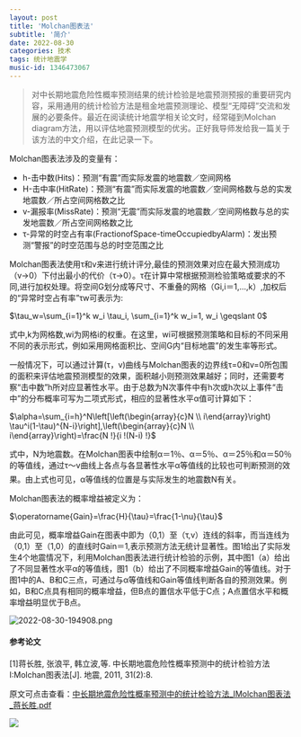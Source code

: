 ```yaml
---
layout: post
title: 'Molchan图表法'
subtitle: '简介'
date: 2022-08-30
categories: 技术
tags: 统计地震学
music-id: 1346473067
---
```


> 对中长期地震危险性概率预测结果的统计检验是地震预测预报的重要研究内容，采用通用的统计检验方法是租金地震预测理论、模型“无障碍”交流和发展的必要条件。最近在阅读统计地震学相关论文时，经常碰到Molchan diagram方法，用以评估地震预测模型的优劣。正好我导师发给我一篇关于该方法的中文介绍，在此记录一下。

Molchan图表法涉及的变量有：
* h-击中数(Hits)：预测“有震”而实际发震的地震数／空间网格
* H-击中率(HitRate)：预测“有震”而实际发震的地震数／空间网格数与总的实发地震数／所占空间网格数之比
* v-漏报率(MissRate)：预测“无震”而实际发震的地震数／空间网格数与总的实发地震数／所占空间网格数之比
* τ-异常的时空占有率(FractionofSpace-timeOccupiedbyAlarm)：发出预测“警报”的时空范围与总的时空范围之比

Molchan图表法使用τ和v来进行统计评分,最佳的预测效果对应在最大预测成功（v→0）下付出最小的代价（τ→0）。τ在计算中常根据预测检验策略或要求的不同,进行加权处理。将空间G划分成等尺寸、不重叠的网格（Gi,i＝1,...,k）,加权后的“异常时空占有率”τw可表示为:

$\tau_w=\sum_{i=1}^k w_i \tau_i, \sum_{i=1}^k w_i=1, w_i \geqslant 0$

式中,k为网格数,wi为网格i的权重。在这里，wi可根据预测策略和目标的不同采用不同的表示形式，例如采用网格面积比、空间G内“目标地震”的发生率等形式。

一般情况下，可以通过计算(τ，v)曲线与Molchan图表的边界线τ=0和v=0所包围的面积来评估地震预测模型的效果，面积越小则预测效果越好；同时，还需要考察“击中数”h所对应显著性水平。由于总数为N次事件中有h次或h次以上事件“击中”的分布概率可写为二项式形式，相应的显著性水平α值可计算如下：

$\alpha=\sum_{i=h}^N\left[\left(\begin{array}{c}N \\ i\end{array}\right) \tau^i(1-\tau)^{N-i}\right],\left(\begin{array}{c}N \\ i\end{array}\right)=\frac{N !}{i !(N-i) !}$

式中，N为地震数。在Molchan图表中绘制α＝1％、α＝5％、α＝25％和α＝50％的等值线，通过τ～v曲线上各点与各显著性水平α等值线的比较也可判断预测的效果。由上式也可见，α等值线的位置是与实际发生的地震数N有关。

Molchan图表法的概率增益被定义为：

$\operatorname{Gain}=\frac{H}{\tau}=\frac{1-\nu}{\tau}$

由此可见，概率增益Gain在图表中即为（0,1）至（τ,v）连线的斜率，而当连线为（0,1）至（1,0）的直线时Gain＝1,表示预测方法无统计显著性。图1给出了实际发生4个地震情况下，利用Molchan图表法进行统计检验的示例，其中图1（a）给出了不同显著性水平α的等值线，图1（b）给出了不同概率增益Gain的等值线。对于图1中的A、B和C三点，可通过与α等值线和Gain等值线判断各自的预测效果。例如，B和C点具有相同的概率增益，但B点的置信水平低于C点；A点置信水平和概率增益明显优于B点。

![2022-08-30-194908.png](https://dd-static.jd.com/ddimg/jfs/t1/204751/14/24997/91107/630dfc0fE622a1e2f/81e24c4b1aaf309f.png)

#### 参考论文

[1]蒋长胜, 张浪平, 韩立波,等. 中长期地震危险性概率预测中的统计检验方法Ⅰ:Molchan图表法[J]. 地震, 2011, 31(2):8.

原文可点击查看：[中长期地震危险性概率预测中的统计检验方法_ⅠMolchan图表法_蒋长胜.pdf](https://baozi.run/absorb/article/中长期地震危险性概率预测中的统计检验方法_ⅠMolchan图表法_蒋长胜.pdf)

![](https://lz.sinaimg.cn/nmw690/ebeef3aaly3h5p1n0af9lj20uh0kuq82.jpg)